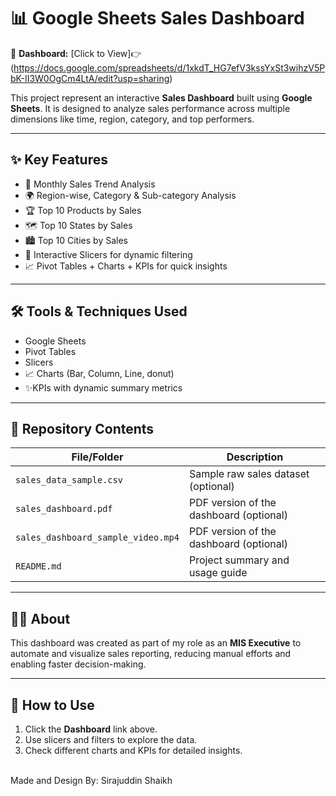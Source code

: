 # 📊 Google Sheets Sales Dashboard

🔗 **Dashboard:** [Click to View]👉 (https://docs.google.com/spreadsheets/d/1xkdT_HG7efV3kssYxSt3wihzV5PbK-II3W0OgCm4LtA/edit?usp=sharing)

This project represent an interactive **Sales Dashboard** built using **Google Sheets**. It is designed to analyze sales performance across multiple dimensions like time, region, category, and top performers.

---

## ✨ Key Features

- 📅 Monthly Sales Trend Analysis  
- 🌍 Region-wise, Category & Sub-category Analysis  
- 🏆 Top 10 Products by Sales  
- 🗺️ Top 10 States by Sales  
- 🏙️ Top 10 Cities by Sales  
- 📌 Interactive Slicers for dynamic filtering  
- 📈 Pivot Tables + Charts + KPIs for quick insights  

---

## 🛠️ Tools & Techniques Used

- Google Sheets  
- Pivot Tables  
- Slicers  
- 📈 Charts (Bar, Column, Line, donut)  
- ✨KPIs with dynamic summary metrics  

---

## 📂 Repository Contents

| File/Folder                        | Description                                     |
|------------------------------------|-------------------------------------------------|
| `sales_data_sample.csv`            | Sample raw sales dataset (optional)             |
| `sales_dashboard.pdf`              | PDF version of the dashboard (optional)         |
| `sales_dashboard_sample_video.mp4` | PDF version of the dashboard (optional)         |
| `README.md`                        | Project summary and usage guide                 |

---

## 👨‍💼 About

This dashboard was created as part of my role as an **MIS Executive** to automate and visualize sales reporting, reducing manual efforts and enabling faster decision-making.

---

## 📌 How to Use

1. Click the **Dashboard** link above.
2. Use slicers and filters to explore the data.
3. Check different charts and KPIs for detailed insights.


<br>
Made and Design By: Sirajuddin Shaikh
